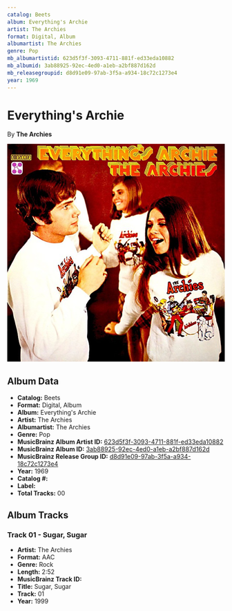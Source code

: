 ```yaml
---
catalog: Beets
album: Everything's Archie
artist: The Archies
format: Digital, Album
albumartist: The Archies
genre: Pop
mb_albumartistid: 623d5f3f-3093-4711-881f-ed33eda10882
mb_albumid: 3ab88925-92ec-4ed0-a1eb-a2bf887d162d
mb_releasegroupid: d8d91e09-97ab-3f5a-a934-18c72c1273e4
year: 1969
---
```


# Everything's Archie

By **The Archies**

![](../../assets/beetscovers/The_Archies-Everythings_Archie.jpg)

## Album Data

- **Catalog:** Beets
- **Format:** Digital, Album
- **Album:** Everything's Archie
- **Artist:** The Archies
- **Albumartist:** The Archies
- **Genre:** Pop
- **MusicBrainz Album Artist ID:** [623d5f3f-3093-4711-881f-ed33eda10882](https://musicbrainz.org/artist/623d5f3f-3093-4711-881f-ed33eda10882)
- **MusicBrainz Album ID:** [3ab88925-92ec-4ed0-a1eb-a2bf887d162d](https://musicbrainz.org/release/3ab88925-92ec-4ed0-a1eb-a2bf887d162d)
- **MusicBrainz Release Group ID:** [d8d91e09-97ab-3f5a-a934-18c72c1273e4](https://musicbrainz.org/release-group/d8d91e09-97ab-3f5a-a934-18c72c1273e4)
- **Year:** 1969
- **Catalog #:** 
- **Label:** 
- **Total Tracks:** 00

## Album Tracks

### Track 01 - Sugar, Sugar

- **Artist:** The Archies
- **Format:** AAC
- **Genre:** Rock
- **Length:** 2:52
- **MusicBrainz Track ID:** [](https://musicbrainz.org/recording/)
- **Title:** Sugar, Sugar
- **Track:** 01
- **Year:** 1999

